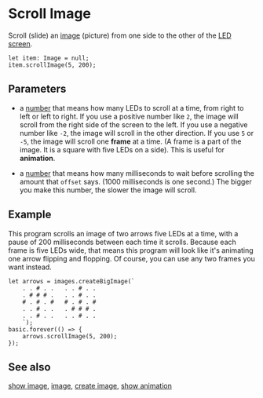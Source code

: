 # Scroll Image

Scroll (slide) an [image](/reference/images/image) (picture) from one
side to the other of the [LED screen](/device/screen).

```sig
let item: Image = null;
item.scrollImage(5, 200);
```

## Parameters

* a [number](/types/number) that means
  how many LEDs to scroll at a time, from right to left or
  left to right. If you use a positive number like `2`, the image
  will scroll from the right side of the screen to the left.
  If you use a negative number like `-2`, the image will scroll
  in the other direction. If you use `5` or `-5`, the image
  will scroll one **frame** at a time. (A frame is a part of the
  image. It is a square with five LEDs on a side). This is
  useful for **animation**.

* a [number](/types/number) that means
  how many milliseconds to wait before scrolling the amount that
  ``offset`` says. (1000 milliseconds is one second.) The bigger you
  make this number, the slower the image will scroll.

## Example

This program scrolls an image of two arrows five LEDs at a time,
with a pause of 200 milliseconds between each time it scrolls.
Because each frame is five LEDs wide, that means this program
will look like it's animating one arrow flipping and flopping.
Of course, you can use any two frames you want instead.


```blocks
let arrows = images.createBigImage(`
    . . # . .   . . # . .
    . # # # .   . . # . .
    # . # . #   # . # . #
    . . # . .   . # # # .
    . . # . .   . . # . .
    `);
basic.forever(() => {
    arrows.scrollImage(5, 200);
});	
```

## See also

[show image](/reference/images/show-image), [image](/reference/images/image), [create image](/reference/images/create-image), [show animation](/reference/basic/show-animation)

